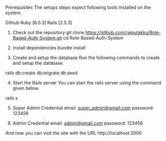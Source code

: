 Prerequisites
The setups steps expect following tools installed on the system.

Github
Ruby [6.0.3]
Rails [2.5.3]

1. Check out the repository
   git clone https://github.com/rajputakku/Role-Based-Auth-System.git
   cd Role-Based-Auth-System

2. Install dependencies
   bundle install

3. Create and setup the database
   Run the following commands to create and setup the database.

rails db:create db:migrate db:seed

4. Start the Rails server
   You can start the rails server using the command given below.

rails s

5. Super Admin Credential
   email: super_admin@gmail.com
   password: 123456

6. Admin Credential
   email: admin@gmail.com
   password: 123456

And now you can visit the site with the URL http://localhost:3000
